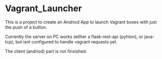 # Vagrant_Launcher
This is a project to create an Andriod App to launch Vagrant boxes with just the push of a button.

Currently the server on PC works (either a flask-rest-api (pyhton), or java-tcp), but isnt configured to handle vagrant requests yet.

The client (andriod) part is not finsished.


